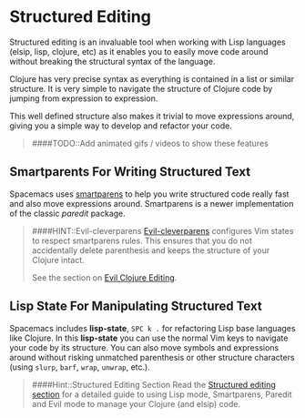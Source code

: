 # Structured Editing

Structured editing is an invaluable tool when working with Lisp languages (elsip, lisp, clojure, etc) as it enables you to easily move code around without breaking the structural syntax of the language.

Clojure has very precise syntax as everything is contained in a list or similar structure.  It is very simple to navigate the structure of Clojure code by jumping from expression to expression.

This well defined structure also makes it trivial to move expressions around, giving you a simple way to develop and refactor your code.

> ####TODO::Add animated gifs / videos to show these features

## Smartparents For Writing Structured Text

Spacemacs uses [smartparens](https://github.com/Fuco1/smartparens) to help you write structured code really fast and also move expressions around.  Smartparens is a newer implementation of the classic _paredit_ package.

> ####HINT::Evil-cleverparens
> [Evil-cleverparens](https://github.com/luxbock/evil-cleverparens) configures Vim states to respect smartparens rules. This ensures that you do not accidentally delete parenthesis and keeps the structure of your Clojure intact.
>
> See the section on [Evil Clojure Editing](/install-spacemacs/evil-structural-editing.html).

## Lisp State For Manipulating Structured Text

Spacemacs includes **lisp-state**, `SPC k .` for refactoring Lisp base languages like Clojure.  In this **lisp-state** you can use the normal Vim keys to navigate your code by its structure.  You can also move symbols and expressions around without risking unmatched parenthesis or other structure characters (using `slurp`, `barf`, `wrap`, `unwrap`, etc.).

> ####Hint::Structured Editing Section
> Read the [Structured editing section](/structured-editing/) for a detailed guide to using Lisp mode, Smartparens, Paredit and Evil mode to manage your Clojure (and elsip) code.
